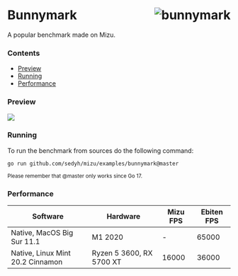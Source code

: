 # <img align="right" src="https://user-images.githubusercontent.com/19890545/147268423-d643c63a-96d2-40d1-9791-6cd842dc5647.png" alt="bunnymark" title="bunnymark" /> Bunnymark

A popular benchmark made on Mizu.

### Contents

- [Preview](#preview)
- [Running](#running)
- [Performance](#performance)


### Preview

<img src="https://user-images.githubusercontent.com/19890545/147268942-4c939aee-1c30-42d8-b792-39021fd62568.gif">

### Running

To run the benchmark from sources do the following command:

```
go run github.com/sedyh/mizu/examples/bunnymark@master
```
<sub>Please remember that @master only works since Go 17.</sub>

### Performance

| Software                                     | Hardware                 |  Mizu FPS  | Ebiten FPS |
|----------------------------------------------|--------------------------|------------|------------|
| Native, MacOS Big Sur 11.1                   | M1 2020                  | -          | 65000      |
| Native, Linux Mint 20.2 Cinnamon             | Ryzen 5 3600, RX 5700 XT | 16000      | 36000      |
